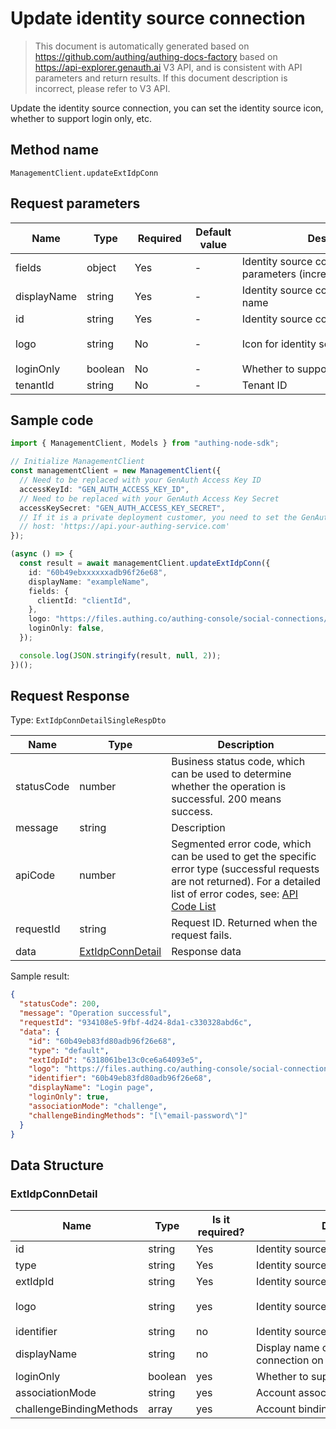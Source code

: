 # Update identity source connection

<!--
Warning ⚠️:
Do not modify this document directly,
https://github.com/Authing/authing-docs-factory
Use this project to generate
-->

<LastUpdated />

> This document is automatically generated based on https://github.com/authing/authing-docs-factory based on https://api-explorer.genauth.ai V3 API, and is consistent with API parameters and return results. If this document description is incorrect, please refer to V3 API.

Update the identity source connection, you can set the identity source icon, whether to support login only, etc.

## Method name

`ManagementClient.updateExtIdpConn`

## Request parameters

| Name        | Type    | <div style="width:80px">Required</div> | <div style="width:60px">Default value</div> | <div style="width:300px">Description</div>                              | <div style="width:200px">Example value</div>                                          |
| ----------- | ------- | -------------------------------------- | ------------------------------------------- | ----------------------------------------------------------------------- | ------------------------------------------------------------------------------------- |
| fields      | object  | Yes                                    | -                                           | Identity source connection custom parameters (incremental modification) | `{"clientId":"clientId"}`                                                             |
| displayName | string  | Yes                                    | -                                           | Identity source connection display name                                 | `exampleName`                                                                         |
| id          | string  | Yes                                    | -                                           | Identity source connection ID                                           | `60b49eb83fd80adb96f26e68`                                                            |
| logo        | string  | No                                     | -                                           | Icon for identity source connection                                     | `https://files.authing.co/authing-console/social-connections/icon_xiaochengxu@2x.png` |
| loginOnly   | boolean | No                                     | -                                           | Whether to support login only                                           |                                                                                       |
| tenantId    | string  | No                                     | -                                           | Tenant ID                                                               | `60b49eb83fd80adb96f26e68`                                                            |

## Sample code

```ts
import { ManagementClient, Models } from "authing-node-sdk";

// Initialize ManagementClient
const managementClient = new ManagementClient({
  // Need to be replaced with your GenAuth Access Key ID
  accessKeyId: "GEN_AUTH_ACCESS_KEY_ID",
  // Need to be replaced with your GenAuth Access Key Secret
  accessKeySecret: "GEN_AUTH_ACCESS_KEY_SECRET",
  // If it is a private deployment customer, you need to set the GenAuth service domain name
  // host: 'https://api.your-authing-service.com'
});

(async () => {
  const result = await managementClient.updateExtIdpConn({
    id: "60b49ebxxxxxxadb96f26e68",
    displayName: "exampleName",
    fields: {
      clientId: "clientId",
    },
    logo: "https://files.authing.co/authing-console/social-connections/icon_xiaochengxu@2x.png",
    loginOnly: false,
  });

  console.log(JSON.stringify(result, null, 2));
})();
```

## Request Response

Type: `ExtIdpConnDetailSingleRespDto`

| Name       | Type                                             | Description                                                                                                                                                                                                                                                                                                                                    |
| ---------- | ------------------------------------------------ | ---------------------------------------------------------------------------------------------------------------------------------------------------------------------------------------------------------------------------------------------------------------------------------------------------------------------------------------------- |
| statusCode | number                                           | Business status code, which can be used to determine whether the operation is successful. 200 means success.                                                                                                                                                                                                                                   |
| message    | string                                           | Description                                                                                                                                                                                                                                                                                                                                    |
| apiCode    | number                                           | Segmented error code, which can be used to get the specific error type (successful requests are not returned). For a detailed list of error codes, see: [API Code List](https://api-explorer.genauth.ai/?tag=group/%E5%BC%80%E5%8F%91%E5%87%86%E5%A4%87#tag/%E5%BC%80%E5%8F%91%E5%87%86%E5%A4%87/%E9%94%99%E8%AF%AF%E5%A4%84%E7%90%86/apiCode) |
| requestId  | string                                           | Request ID. Returned when the request fails.                                                                                                                                                                                                                                                                                                   |
| data       | <a href="#ExtIdpConnDetail">ExtIdpConnDetail</a> | Response data                                                                                                                                                                                                                                                                                                                                  |

Sample result:

```json
{
  "statusCode": 200,
  "message": "Operation successful",
  "requestId": "934108e5-9fbf-4d24-8da1-c330328abd6c",
  "data": {
    "id": "60b49eb83fd80adb96f26e68",
    "type": "default",
    "extIdpId": "6318061be13c0ce6a64093e5",
    "logo": "https://files.authing.co/authing-console/social-connections/icon_xiaochengxu@2x.png",
    "identifier": "60b49eb83fd80adb96f26e68",
    "displayName": "Login page",
    "loginOnly": true,
    "associationMode": "challenge",
    "challengeBindingMethods": "[\"email-password\"]"
  }
}
```

## Data Structure

### <a id="ExtIdpConnDetail"></a> ExtIdpConnDetail

| Name                    | Type    | <div style="width:80px">Is it required?</div> | <div style="width:300px">Description</div>                       | <div style="width:200px">Sample value</div>                                           |
| ----------------------- | ------- | --------------------------------------------- | ---------------------------------------------------------------- | ------------------------------------------------------------------------------------- |
| id                      | string  | Yes                                           | Identity source connection id                                    | `60b49eb83fd80adb96f26e68`                                                            |
| type                    | string  | Yes                                           | Identity source connection type                                  | oidc                                                                                  |
| extIdpId                | string  | Yes                                           | Identity source ID                                               | `6318061be13c0ce6a64093e5`                                                            |
| logo                    | string  | yes                                           | Identity source connection icon                                  | `https://files.authing.co/authing-console/social-connections/icon_xiaochengxu@2x.png` |
| identifier              | string  | no                                            | Identity source connection identifier                            | `60b49eb83fd80adb96f26e68`                                                            |
| displayName             | string  | no                                            | Display name of the identity source connection on the login page | `Login page`                                                                          |
| loginOnly               | boolean | yes                                           | Whether to support only login                                    | `true`                                                                                |
| associationMode         | string  | yes                                           | Account association mode                                         | none                                                                                  |
| challengeBindingMethods | array   | yes                                           | Account binding method                                           | `["email-password"]`                                                                  |
